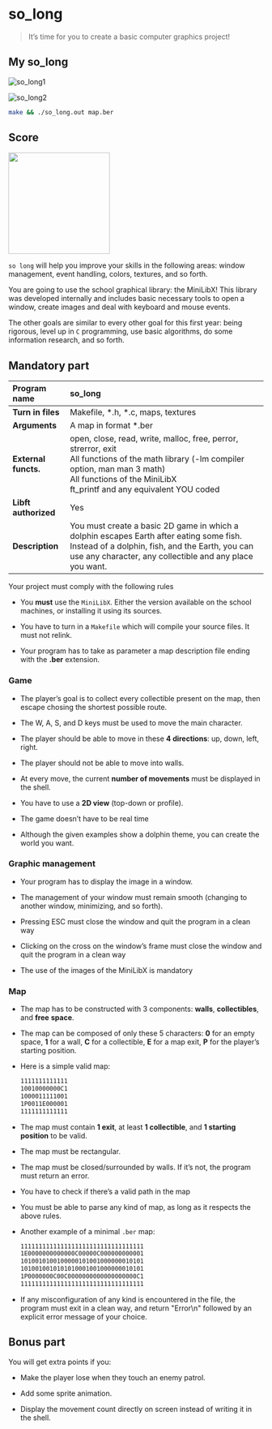# so_long

> It’s time for you to create a basic computer graphics project!

## My so_long

<img src="https://res.cloudinary.com/dk8lnfjpm/image/upload/v1678788560/42/so_long/so_long2_rxgsta.png" title="" alt="so_long1" data-align="left">

![so_long2](https://res.cloudinary.com/dk8lnfjpm/image/upload/v1678788560/42/so_long/so_long1_fwcm6f.png)

```bash
make && ./so_long.out map.ber
```

## Score

<img width="200px" src="https://res.cloudinary.com/dk8lnfjpm/image/upload/v1678097637/42/125_100_wonrhe.png" />

`so long` will help you improve your skills in the following areas: window management,
event handling, colors, textures, and so forth.

You are going to use the school graphical library: the MiniLibX! This library was
developed internally and includes basic necessary tools to open a window, create images and deal with keyboard and mouse events.

The other goals are similar to every other goal for this first year: being rigorous, level
up in `C` programming, use basic algorithms, do some information research, and so forth.

## Mandatory part

| Program name         | so_long                                                                                                                                                                                                                     |
|:-------------------- |:--------------------------------------------------------------------------------------------------------------------------------------------------------------------------------------------------------------------------- |
| **Turn in files**    | Makefile, *.h, *.c, maps, textures                                                                                                                                                                                          |
| **Arguments**        | A map in format *.ber                                                                                                                                                                                                       |
| **External functs.** | open, close, read, write, malloc, free, perror, strerror, exit<br/>All functions of the math library (-lm compiler option, man man 3 math)<br/>All functions of the MiniLibX<br/>ft_printf and any equivalent YOU coded |
| **Libft authorized** | Yes                                                                                                                                                                                                                         |
| **Description**      | You must create a basic 2D game in which a dolphin escapes Earth after eating some fish. Instead of a dolphin, fish, and the Earth, you can use any character, any collectible and any place you want.                      |

Your project must comply with the following rules

- You **must** use the `MiniLibX`. Either the version available on the school machines,
  or installing it using its sources.

- You have to turn in a `Makefile` which will compile your source files. It must not
  relink.

- Your program has to take as parameter a map description file ending with the **.ber**
  extension.

### Game

- The player’s goal is to collect every collectible present on the map, then escape
  chosing the shortest possible route.

- The W, A, S, and D keys must be used to move the main character.

- The player should be able to move in these **4 directions**: up, down, left, right.

- The player should not be able to move into walls.

- At every move, the current **number of movements** must be displayed in the shell.

- You have to use a **2D view** (top-down or profile).

- The game doesn’t have to be real time

- Although the given examples show a dolphin theme, you can create the world you
  want.

### Graphic management

- Your program has to display the image in a window.

- The management of your window must remain smooth (changing to another window, minimizing, and so forth).

- Pressing ESC must close the window and quit the program in a clean way

- Clicking on the cross on the window’s frame must close the window and quit the
  program in a clean way

- The use of the images of the MiniLibX is mandatory

### Map

- The map has to be constructed with 3 components: **walls**, **collectibles**, and **free**
  **space**.

- The map can be composed of only these 5 characters:
  **0** for an empty space,
  **1** for a wall,
  **C** for a collectible,
  **E** for a map exit,
  **P** for the player’s starting position.

- Here is a simple valid map:
  
  ```md
  1111111111111
  10010000000C1
  1000011111001
  1P0011E000001
  1111111111111
  ```

- The map must contain **1 exit**, at least **1 collectible**, and **1 starting position** to
  be valid.

- The map must be rectangular.

- The map must be closed/surrounded by walls. If it’s not, the program must return
  an error.

- You have to check if there’s a valid path in the map

- You must be able to parse any kind of map, as long as it respects the above rules.

- Another example of a minimal `.ber` map:
  
  ```md
  1111111111111111111111111111111111
  1E0000000000000C00000C000000000001
  1010010100100000101001000000010101
  1010010010101010001001000000010101
  1P0000000C00C0000000000000000000C1
  1111111111111111111111111111111111
  ```

- If any misconfiguration of any kind is encountered in the file, the program must
  exit in a clean way, and return "Error\n" followed by an explicit error message of
  your choice.

## Bonus part

You will get extra points if you:

- Make the player lose when they touch an enemy patrol.

- Add some sprite animation.

- Display the movement count directly on screen instead of writing it in the shell.

